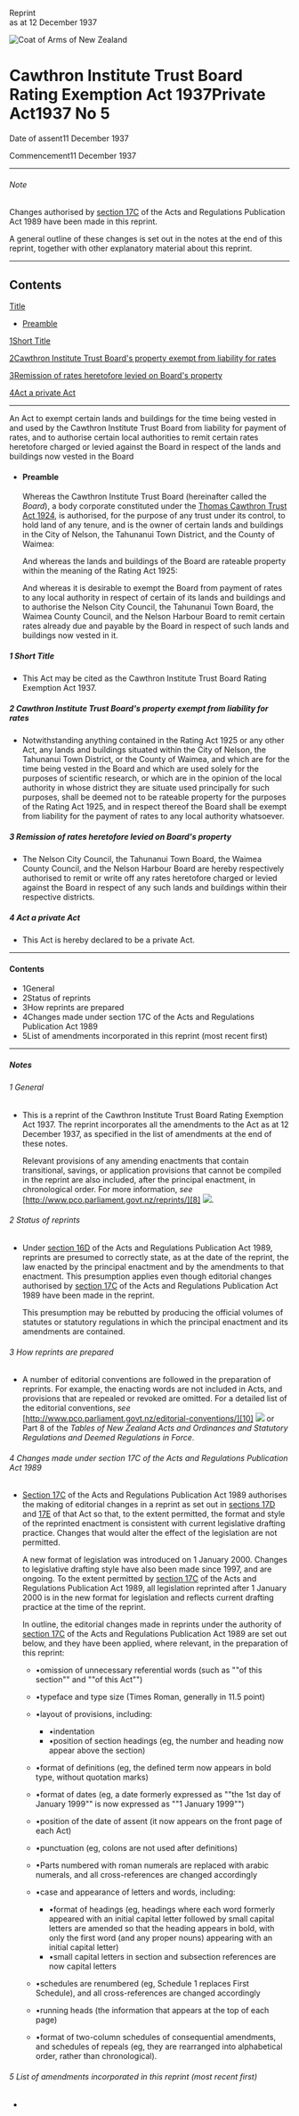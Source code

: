 Reprint  
as at 12 December 1937

![Coat of Arms of New Zealand](/images/leg-crest.jpg)

# Cawthron Institute Trust Board Rating Exemption Act 1937Private Act1937 No 5

Date of assent11 December 1937

Commencement11 December 1937

---

###### Note

Changes authorised by [section 17C][0] of the Acts and Regulations Publication Act 1989 have been made in this reprint.

A general outline of these changes is set out in the notes at the end of this reprint, together with other explanatory material about this reprint.

---

## Contents

[Title][1]
    
*   [Preamble][2]

[1][3][][3][Short Title][3]

[2][4][][4][Cawthron Institute Trust Board's property exempt from liability for rates][4]

[3][5][][5][Remission of rates heretofore levied on Board's property][5]

[4][6][][6][Act a private Act][6]

---

An Act to exempt certain lands and buildings for the time being vested in and used by the Cawthron Institute Trust Board from liability for payment of rates, and to authorise certain local authorities to remit certain rates heretofore charged or levied against the Board in respect of the lands and buildings now vested in the Board
    
*   #### Preamble
    
    Whereas the Cawthron Institute Trust Board (hereinafter called the _Board_), a body corporate constituted under the [Thomas Cawthron Trust Act 1924][7], is authorised, for the purpose of any trust under its control, to hold land of any tenure, and is the owner of certain lands and buildings in the City of Nelson, the Tahunanui Town District, and the County of Waimea:
    
    And whereas the lands and buildings of the Board are rateable property within the meaning of the Rating Act 1925:
    
    And whereas it is desirable to exempt the Board from payment of rates to any local authority in respect of certain of its lands and buildings and to authorise the Nelson City Council, the Tahunanui Town Board, the Waimea County Council, and the Nelson Harbour Board to remit certain rates already due and payable by the Board in respect of such lands and buildings now vested in it.

##### 1 Short Title
    
*   This Act may be cited as the Cawthron Institute Trust Board Rating Exemption Act 1937\.

##### 2 Cawthron Institute Trust Board's property exempt from liability for rates
    
*   Notwithstanding anything contained in the Rating Act 1925 or any other Act, any lands and buildings situated within the City of Nelson, the Tahunanui Town District, or the County of Waimea, and which are for the time being vested in the Board and which are used solely for the purposes of scientific research, or which are in the opinion of the local authority in whose district they are situate used principally for such purposes, shall be deemed not to be rateable property for the purposes of the Rating Act 1925, and in respect thereof the Board shall be exempt from liability for the payment of rates to any local authority whatsoever.

##### 3 Remission of rates heretofore levied on Board's property
    
*   The Nelson City Council, the Tahunanui Town Board, the Waimea County Council, and the Nelson Harbour Board are hereby respectively authorised to remit or write off any rates heretofore charged or levied against the Board in respect of any such lands and buildings within their respective districts.

##### 4 Act a private Act
    
*   This Act is hereby declared to be a private Act.

---

#### Contents
    
*   1General
*   2Status of reprints
*   3How reprints are prepared
*   4Changes made under section 17C of the Acts and Regulations Publication Act 1989
*   5List of amendments incorporated in this reprint (most recent first)

---

##### Notes

###### 1 General
    
*   This is a reprint of the Cawthron Institute Trust Board Rating Exemption Act 1937\. The reprint incorporates all the amendments to the Act as at 12 December 1937, as specified in the list of amendments at the end of these notes.
    
    Relevant provisions of any amending enactments that contain transitional, savings, or application provisions that cannot be compiled in the reprint are also included, after the principal enactment, in chronological order. For more information, _see_ [http://www.pco.parliament.govt.nz/reprints/][8] ![](/images/external_link.gif).

###### 2 Status of reprints
    
*   Under [section 16D][9] of the Acts and Regulations Publication Act 1989, reprints are presumed to correctly state, as at the date of the reprint, the law enacted by the principal enactment and by the amendments to that enactment. This presumption applies even though editorial changes authorised by [section 17C][0] of the Acts and Regulations Publication Act 1989 have been made in the reprint.
    
    This presumption may be rebutted by producing the official volumes of statutes or statutory regulations in which the principal enactment and its amendments are contained.

###### 3 How reprints are prepared
    
*   A number of editorial conventions are followed in the preparation of reprints. For example, the enacting words are not included in Acts, and provisions that are repealed or revoked are omitted. For a detailed list of the editorial conventions, _see_ [http://www.pco.parliament.govt.nz/editorial-conventions/][10] ![](/images/external_link.gif) or Part 8 of the _Tables of New Zealand Acts and Ordinances and Statutory Regulations and Deemed Regulations in Force_.

###### 4 Changes made under section 17C of the Acts and Regulations Publication Act 1989
    
*   [Section 17C][0] of the Acts and Regulations Publication Act 1989 authorises the making of editorial changes in a reprint as set out in [sections 17D][11] and [17E][12] of that Act so that, to the extent permitted, the format and style of the reprinted enactment is consistent with current legislative drafting practice. Changes that would alter the effect of the legislation are not permitted.
    
    A new format of legislation was introduced on 1 January 2000\. Changes to legislative drafting style have also been made since 1997, and are ongoing. To the extent permitted by [section 17C][0] of the Acts and Regulations Publication Act 1989, all legislation reprinted after 1 January 2000 is in the new format for legislation and reflects current drafting practice at the time of the reprint.
    
    In outline, the editorial changes made in reprints under the authority of [section 17C][0] of the Acts and Regulations Publication Act 1989 are set out below, and they have been applied, where relevant, in the preparation of this reprint:
        
    *   •omission of unnecessary referential words (such as ""of this section"" and ""of this Act"")
    *   •typeface and type size (Times Roman, generally in 11.5 point)
    *   •layout of provisions, including:
            
        *   •indentation
        *   •position of section headings (eg, the number and heading now appear above the section)
        
    *   •format of definitions (eg, the defined term now appears in bold type, without quotation marks)
    *   •format of dates (eg, a date formerly expressed as ""the 1st day of January 1999"" is now expressed as ""1 January 1999"")
    *   •position of the date of assent (it now appears on the front page of each Act)
    *   •punctuation (eg, colons are not used after definitions)
    *   •Parts numbered with roman numerals are replaced with arabic numerals, and all cross-references are changed accordingly
    *   •case and appearance of letters and words, including:
            
        *   •format of headings (eg, headings where each word formerly appeared with an initial capital letter followed by small capital letters are amended so that the heading appears in bold, with only the first word (and any proper nouns) appearing with an initial capital letter)
        *   •small capital letters in section and subsection references are now capital letters
        
    *   •schedules are renumbered (eg, Schedule 1 replaces First Schedule), and all cross-references are changed accordingly
    *   •running heads (the information that appears at the top of each page)
    *   •format of two-column schedules of consequential amendments, and schedules of repeals (eg, they are rearranged into alphabetical order, rather than chronological).
    
    

###### 5 List of amendments incorporated in this reprint (most recent first)
    
*   



[0]: http://www.legislation.govt.nz/act/private/1937/0005/latest/link.aspx?id=DLM195466
[1]: http://www.legislation.govt.nz/act/private/1937/0005/latest/whole.html#DLM97262
[2]: http://www.legislation.govt.nz/act/private/1937/0005/latest/whole.html#DLM97263
[3]: http://www.legislation.govt.nz/act/private/1937/0005/latest/whole.html#DLM97266
[4]: http://www.legislation.govt.nz/act/private/1937/0005/latest/whole.html#DLM97267
[5]: http://www.legislation.govt.nz/act/private/1937/0005/latest/whole.html#DLM97268
[6]: http://www.legislation.govt.nz/act/private/1937/0005/latest/whole.html#DLM97269
[7]: http://www.legislation.govt.nz/act/private/1937/0005/latest/link.aspx?id=DLM94034
[8]: http://www.pco.parliament.govt.nz/reprints/
[9]: http://www.legislation.govt.nz/act/private/1937/0005/latest/link.aspx?id=DLM195439
[10]: http://www.pco.parliament.govt.nz/editorial-conventions/
[11]: http://www.legislation.govt.nz/act/private/1937/0005/latest/link.aspx?id=DLM195468
[12]: http://www.legislation.govt.nz/act/private/1937/0005/latest/link.aspx?id=DLM195470